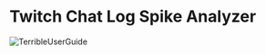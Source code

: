 # Twitch Chat Log Spike Analyzer

![TerribleUserGuide](https://user-images.githubusercontent.com/29313631/130318242-78b6140a-082b-496a-81aa-a471dd0756f0.png)
